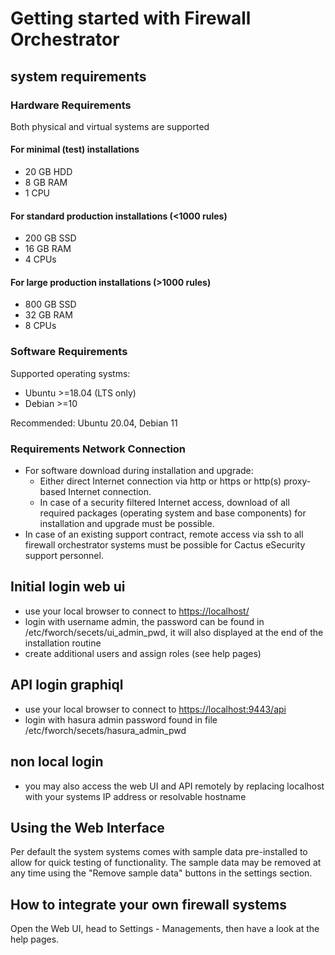 # Getting started with Firewall Orchestrator

## system requirements

### Hardware Requirements

Both physical and virtual systems are supported

#### For minimal (test) installations
- 20 GB HDD
- 8 GB RAM
- 1 CPU

#### For standard production installations (<1000 rules)
- 200 GB SSD 
- 16 GB RAM
- 4 CPUs

#### For large production installations (>1000 rules)
- 800 GB SSD 
- 32 GB RAM
- 8 CPUs

### Software Requirements

Supported operating systms: 
- Ubuntu >=18.04 (LTS only)
- Debian >=10

Recommended: Ubuntu 20.04, Debian 11

### Requirements Network Connection
- For software download during installation and upgrade:
  - Either direct Internet connection via http or https or http(s) proxy-based Internet connection.
  - In case of a security filtered Internet access, download of all required packages (operating system and base components) for installation and upgrade must be possible.
- In case of an existing support contract, remote access via ssh to all firewall orchestrator systems must be possible for Cactus eSecurity support personnel.

## Initial login web ui

- use your local browser to connect to [https://localhost/](https://localhost)
- login with username admin, the password can be found in /etc/fworch/secets/ui_admin_pwd, it will also displayed at the end of the installation routine
- create additional users and assign roles (see help pages) 

## API login graphiql

- use your local browser to connect to <https://localhost:9443/api>
- login with hasura admin password found in file /etc/fworch/secets/hasura_admin_pwd

## non local login

- you may also access the web UI and API remotely by replacing localhost with your systems IP address or resolvable hostname

## Using the Web Interface
Per default the system systems comes with sample data pre-installed to allow for quick testing of functionality. The sample data may be removed at any time using the "Remove sample data" buttons in the settings section.

## How to integrate your own firewall systems

Open the Web UI, head to Settings - Managements, then have a look at the help pages. 

